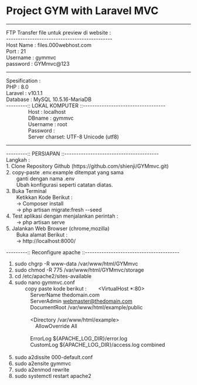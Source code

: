 # Project GYM with Laravel MVC
<hr>
FTP Transfer file untuk preview di website : </br>
---------------------------------------------</br>
Host Name : files.000webhost.com </br>
Port      : 21 </br>
Username  : gymmvc </br>
password  : GYMmvc@123</br>
<hr>
Spesification :</br>
PHP       : 8.0</br>
Laravel   : v10.1.1</br>
Database  : MySQL 10.5.16-MariaDB</br>
---------:: LOKAL KOMPUTER ::-----------------------------------</br>
&emsp;&emsp;&emsp;&emsp; Host      : localhost</br>
&emsp;&emsp;&emsp;&emsp; DBname    : gymmvc</br>
&emsp;&emsp;&emsp;&emsp; Username  : root</br>
&emsp;&emsp;&emsp;&emsp; Password  : </br>
&emsp;&emsp;&emsp;&emsp; Server charset: UTF-8 Unicode (utf8)</br>
<hr>
---------:: PERSIAPAN ::----------------------------------------</br>
Langkah :</br>
1. Clone Repository Github (https://github.com/shienji/GYMmvc.git)</br>
2. copy-paste .env.example ditempat yang sama</br>
&emsp;&emsp;ganti dengan nama .env</br>
&emsp;&emsp;Ubah konfigurasi seperti catatan diatas.</br>
3. Buka Terminal </br>
&emsp;&emsp;Ketikkan Kode Berikut : </br>
&emsp;&emsp;-> Composer install </br>
&emsp;&emsp;-> php artisan migrate:fresh --seed </br>
4. Test aplikasi dengan menjalankan perintah : </br>
&emsp;&emsp;-> php artisan serve </br>
5. Jalankan Web Browser (chrome,mozilla) </br>
&emsp;&emsp;Buka alamat Berikut : </br>
&emsp;&emsp;-> http://localhost:8000/ </br> 

---------:: Reconfigure apache ::----------------------------------------</br>
1. sudo chgrp -R www-data /var/www/html/GYMmvc </br>
2. sudo chmod -R 775 /var/www/html/GYMmvc/storage </br>
3. cd /etc/apache2/sites-available </br>
4. sudo nano gymmvc.conf </br>
&emsp;&emsp;copy paste kode berikut : 
&emsp;&emsp;<VirtualHost *:80> </br>
&emsp;&emsp;&emsp;ServerName thedomain.com </br>
&emsp;&emsp;&emsp;ServerAdmin webmaster@thedomain.com </br>
&emsp;&emsp;&emsp;DocumentRoot /var/www/html/example/public </br>
            </br>
&emsp;&emsp;&emsp;<Directory /var/www/html/example> </br>
&emsp;&emsp;&emsp;&emsp;AllowOverride All </br>
&emsp;&emsp;&emsp;</Directory> </br>
&emsp;&emsp;&emsp;ErrorLog ${APACHE_LOG_DIR}/error.log </br>
&emsp;&emsp;&emsp;CustomLog ${APACHE_LOG_DIR}/access.log combined </br>
&emsp;&emsp;</VirtualHost> </br>
5. sudo a2dissite 000-default.conf </br>
6. sudo a2ensite gymmvc </br>
7. sudo a2enmod rewrite </br>
8. sudo systemctl restart apache2 </br>